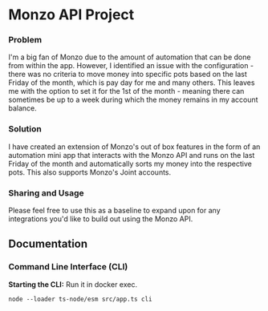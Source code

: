 # Monzo API Project

### Problem
I'm a big fan of Monzo due to the amount of automation that can be done from within the app. However, I identified an issue with the configuration - there was no criteria to move money into specific pots based on the last Friday of the month, which is pay day for me and many others. This leaves me with the option to set it for the 1st of the month - meaning there can sometimes be up to a week during which the money remains in my account balance. 

### Solution
I have created an extension of Monzo's out of box features in the form of an automation mini app that interacts with the Monzo API and runs on the last Friday of the month and automatically sorts my money into the respective pots. This also supports Monzo's Joint accounts.

### Sharing and Usage
Please feel free to use this as a baseline to expand upon for any integrations you'd like to build out using the Monzo API.


## Documentation

### Command Line Interface (CLI)

**Starting the CLI:**
Run it in docker exec.

```SHELL
node --loader ts-node/esm src/app.ts cli
```
